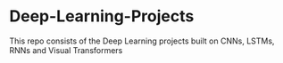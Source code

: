 # Deep-Learning-Projects
This repo consists of the Deep Learning projects built on CNNs, LSTMs, RNNs and Visual Transformers
